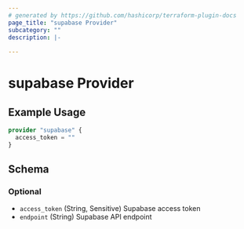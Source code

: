```yaml
---
# generated by https://github.com/hashicorp/terraform-plugin-docs
page_title: "supabase Provider"
subcategory: ""
description: |-
  
---
```


# supabase Provider



## Example Usage

```terraform
provider "supabase" {
  access_token = ""
}
```

<!-- schema generated by tfplugindocs -->
## Schema

### Optional

- `access_token` (String, Sensitive) Supabase access token
- `endpoint` (String) Supabase API endpoint
